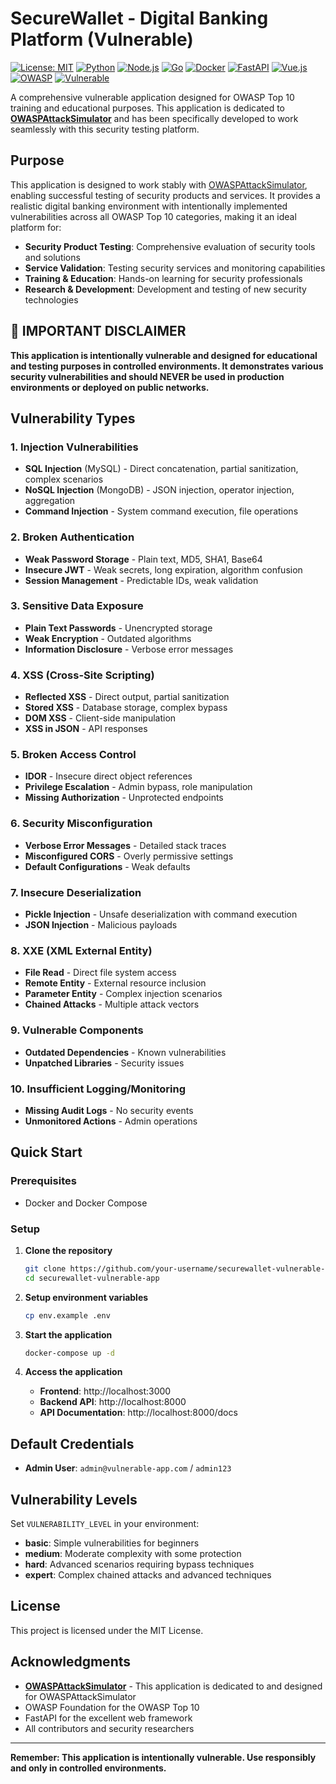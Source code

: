 # SecureWallet - Digital Banking Platform (Vulnerable)

[![License: MIT](https://img.shields.io/badge/License-MIT-yellow.svg)](https://opensource.org/licenses/MIT)
[![Python](https://img.shields.io/badge/Python-3.12+-blue.svg)](https://www.python.org/downloads/)
[![Node.js](https://img.shields.io/badge/Node.js-18+-green.svg)](https://nodejs.org/)
[![Go](https://img.shields.io/badge/Go-1.23+-blue.svg)](https://golang.org/)
[![Docker](https://img.shields.io/badge/Docker-20.10+-blue.svg)](https://www.docker.com/)
[![FastAPI](https://img.shields.io/badge/FastAPI-0.104+-green.svg)](https://fastapi.tiangolo.com/)
[![Vue.js](https://img.shields.io/badge/Vue.js-3.4+-green.svg)](https://vuejs.org/)
[![OWASP](https://img.shields.io/badge/OWASP-Top%2010-orange.svg)](https://owasp.org/www-project-top-ten/)
[![Vulnerable](https://img.shields.io/badge/Vulnerable-For%20Testing-red.svg)](https://owasp.org/)

A comprehensive vulnerable application designed for OWASP Top 10 training and educational purposes. This application is dedicated to **[OWASPAttackSimulator](https://github.com/r1z4x/OWASPAttackSimulator)** and has been specifically developed to work seamlessly with this security testing platform.

## Purpose

This application is designed to work stably with [OWASPAttackSimulator](https://github.com/r1z4x/OWASPAttackSimulator), enabling successful testing of security products and services. It provides a realistic digital banking environment with intentionally implemented vulnerabilities across all OWASP Top 10 categories, making it an ideal platform for:

- **Security Product Testing**: Comprehensive evaluation of security tools and solutions
- **Service Validation**: Testing security services and monitoring capabilities
- **Training & Education**: Hands-on learning for security professionals
- **Research & Development**: Development and testing of new security technologies

## 🚨 **IMPORTANT DISCLAIMER**

**This application is intentionally vulnerable and designed for educational and testing purposes in controlled environments. It demonstrates various security vulnerabilities and should NEVER be used in production environments or deployed on public networks.**

## Vulnerability Types

### 1. Injection Vulnerabilities
- **SQL Injection** (MySQL) - Direct concatenation, partial sanitization, complex scenarios
- **NoSQL Injection** (MongoDB) - JSON injection, operator injection, aggregation
- **Command Injection** - System command execution, file operations

### 2. Broken Authentication
- **Weak Password Storage** - Plain text, MD5, SHA1, Base64
- **Insecure JWT** - Weak secrets, long expiration, algorithm confusion
- **Session Management** - Predictable IDs, weak validation

### 3. Sensitive Data Exposure
- **Plain Text Passwords** - Unencrypted storage
- **Weak Encryption** - Outdated algorithms
- **Information Disclosure** - Verbose error messages

### 4. XSS (Cross-Site Scripting)
- **Reflected XSS** - Direct output, partial sanitization
- **Stored XSS** - Database storage, complex bypass
- **DOM XSS** - Client-side manipulation
- **XSS in JSON** - API responses

### 5. Broken Access Control
- **IDOR** - Insecure direct object references
- **Privilege Escalation** - Admin bypass, role manipulation
- **Missing Authorization** - Unprotected endpoints

### 6. Security Misconfiguration
- **Verbose Error Messages** - Detailed stack traces
- **Misconfigured CORS** - Overly permissive settings
- **Default Configurations** - Weak defaults

### 7. Insecure Deserialization
- **Pickle Injection** - Unsafe deserialization with command execution
- **JSON Injection** - Malicious payloads

### 8. XXE (XML External Entity)
- **File Read** - Direct file system access
- **Remote Entity** - External resource inclusion
- **Parameter Entity** - Complex injection scenarios
- **Chained Attacks** - Multiple attack vectors

### 9. Vulnerable Components
- **Outdated Dependencies** - Known vulnerabilities
- **Unpatched Libraries** - Security issues

### 10. Insufficient Logging/Monitoring
- **Missing Audit Logs** - No security events
- **Unmonitored Actions** - Admin operations

## Quick Start

### Prerequisites
- Docker and Docker Compose

### Setup
1. **Clone the repository**
   ```bash
   git clone https://github.com/your-username/securewallet-vulnerable-app.git
   cd securewallet-vulnerable-app
   ```

2. **Setup environment variables**
   ```bash
   cp env.example .env
   ```

3. **Start the application**
   ```bash
   docker-compose up -d
   ```

4. **Access the application**
   - **Frontend**: http://localhost:3000
   - **Backend API**: http://localhost:8000
   - **API Documentation**: http://localhost:8000/docs

## Default Credentials

- **Admin User**: `admin@vulnerable-app.com` / `admin123`

## Vulnerability Levels

Set `VULNERABILITY_LEVEL` in your environment:

- **basic**: Simple vulnerabilities for beginners
- **medium**: Moderate complexity with some protection
- **hard**: Advanced scenarios requiring bypass techniques
- **expert**: Complex chained attacks and advanced techniques

## License

This project is licensed under the MIT License.

## Acknowledgments

- **[OWASPAttackSimulator](https://github.com/r1z4x/OWASPAttackSimulator)** - This application is dedicated to and designed for OWASPAttackSimulator
- OWASP Foundation for the OWASP Top 10
- FastAPI for the excellent web framework
- All contributors and security researchers

---

**Remember: This application is intentionally vulnerable. Use responsibly and only in controlled environments.**
